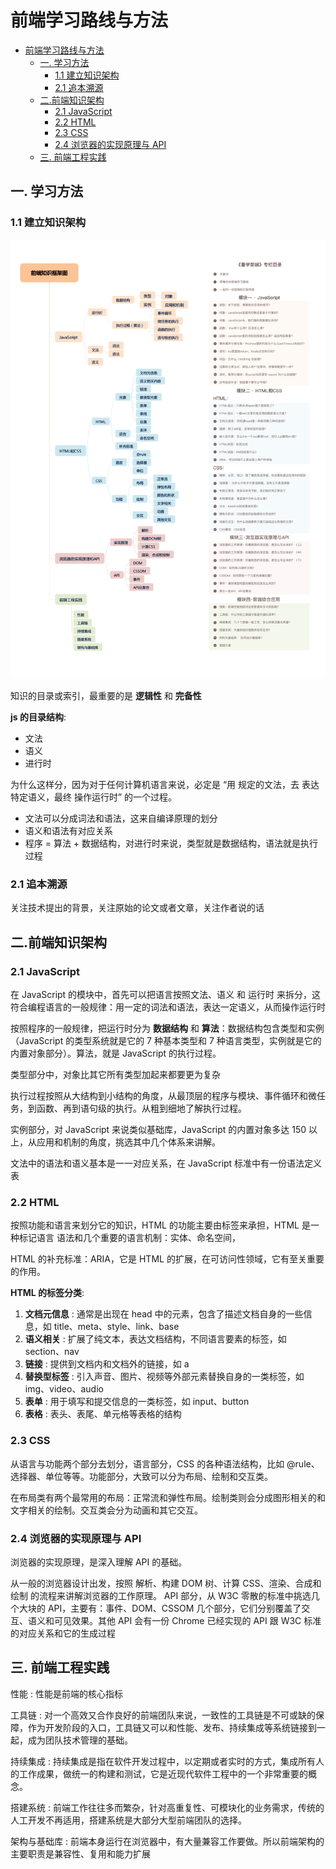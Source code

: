 # 前端学习路线与方法

<!-- @import "[TOC]" {cmd="toc" depthFrom=1 depthTo=6 orderedList=false} -->

<!-- code_chunk_output -->

- [前端学习路线与方法](#前端学习路线与方法)
  - [一. 学习方法](#一-学习方法)
    - [1.1 建立知识架构](#11-建立知识架构)
    - [2.1 追本溯源](#21-追本溯源)
  - [二.前端知识架构](#二前端知识架构)
    - [2.1 JavaScript](#21-javascript)
    - [2.2 HTML](#22-html)
    - [2.3 CSS](#23-css)
    - [2.4 浏览器的实现原理与 API](#24-浏览器的实现原理与-api)
  - [三. 前端工程实践](#三-前端工程实践)

<!-- /code_chunk_output -->

## 一. 学习方法

### 1.1 建立知识架构

![前端知识结构](./前端知识结构.jpg)

知识的目录或索引，最重要的是 **逻辑性** 和 **完备性**

**js 的目录结构**:

- 文法
- 语义
- 进行时

为什么这样分，因为对于任何计算机语言来说，必定是 “用 规定的文法，去 表达特定语义，最终 操作运行时” 的一个过程。

- 文法可以分成词法和语法，这来自编译原理的划分
- 语义和语法有对应关系
- 程序 = 算法 + 数据结构，对进行时来说，类型就是数据结构，语法就是执行过程

### 2.1 追本溯源

关注技术提出的背景，关注原始的论文或者文章，关注作者说的话

## 二.前端知识架构

### 2.1 JavaScript

在 JavaScript 的模块中，首先可以把语言按照文法、语义 和 运行时 来拆分，这符合编程语言的一般规律：用一定的词法和语法，表达一定语义，从而操作运行时

按照程序的一般规律，把运行时分为 **数据结构** 和 **算法**：数据结构包含类型和实例（JavaScript 的类型系统就是它的 7 种基本类型和 7 种语言类型，实例就是它的内置对象部分）。算法，就是 JavaScript 的执行过程。

类型部分中，对象比其它所有类型加起来都要更为复杂

执行过程按照从大结构到小结构的角度，从最顶层的程序与模块、事件循环和微任务，到函数、再到语句级的执行。从粗到细地了解执行过程。

实例部分，对 JavaScript 来说类似基础库，JavaScript 的内置对象多达 150 以上，从应用和机制的角度，挑选其中几个体系来讲解。

文法中的语法和语义基本是一一对应关系，在 JavaScript 标准中有一份语法定义表

### 2.2 HTML

按照功能和语言来划分它的知识，HTML 的功能主要由标签来承担，HTML 是一种标记语言 语法和几个重要的语言机制：实体、命名空间，

HTML 的补充标准：ARIA，它是 HTML 的扩展，在可访问性领域，它有至关重要的作用。

**HTML 的标签分类**:

1. **文档元信息** : 通常是出现在 head 中的元素，包含了描述文档自身的一些信息，如 title、meta、style、link、base
2. **语义相关** : 扩展了纯文本，表达文档结构，不同语言要素的标签，如 section、nav
3. **链接** : 提供到文档内和文档外的链接，如 a
4. **替换型标签** : 引入声音、图片、视频等外部元素替换自身的一类标签，如 img、video、audio
5. **表单** : 用于填写和提交信息的一类标签，如 input、button
6. **表格** : 表头、表尾、单元格等表格的结构

### 2.3 CSS

从语言与功能两个部分去划分，语言部分，CSS 的各种语法结构，比如 @rule、选择器、单位等等。功能部分，大致可以分为布局、绘制和交互类。

在布局类有两个最常用的布局：正常流和弹性布局。绘制类则会分成图形相关的和文字相关的绘制。交互类会分为动画和其它交互。

### 2.4 浏览器的实现原理与 API

浏览器的实现原理，是深入理解 API 的基础。

从一般的浏览器设计出发，按照 解析、构建 DOM 树、计算 CSS、渲染、合成和绘制 的流程来讲解浏览器的工作原理。
API 部分，从 W3C 零散的标准中挑选几个大块的 API，主要有：事件、DOM、CSSOM 几个部分，它们分别覆盖了交互、语义和可见效果。其他 API 会有一份 Chrome 已经实现的 API 跟 W3C 标准的对应关系和它的生成过程

## 三. 前端工程实践

性能
: 性能是前端的核心指标

工具链
: 对一个高效又合作良好的前端团队来说，一致性的工具链是不可或缺的保障，作为开发阶段的入口，工具链又可以和性能、发布、持续集成等系统链接到一起，成为团队技术管理的基础。

持续集成
: 持续集成是指在软件开发过程中，以定期或者实时的方式，集成所有人的工作成果，做统一的构建和测试，它是近现代软件工程中的一个非常重要的概念。

搭建系统
: 前端工作往往多而繁杂，针对高重复性、可模块化的业务需求，传统的人工开发不再适用，搭建系统是大部分大型前端团队的选择。

架构与基础库
: 前端本身运行在浏览器中，有大量兼容工作要做。所以前端架构的主要职责是兼容性、复用和能力扩展
